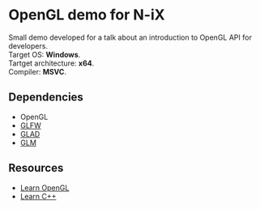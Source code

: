 # OpenGL demo for N-iX

Small demo developed for a talk about an introduction to OpenGL API for developers.<br/>
Target OS: **Windows**.<br/>
Tartget architecture: **x64**.<br/>
Compiler: **MSVC**.

## Dependencies
- OpenGL
- [GLFW](https://www.glfw.org/download.html)
- [GLAD](https://glad.dav1d.de/)
- [GLM](https://glm.g-truc.net/0.9.9/index.html)

## Resources
- [Learn OpenGL](https://learnopengl.com/)
- [Learn C++](https://www.learncpp.com/)
